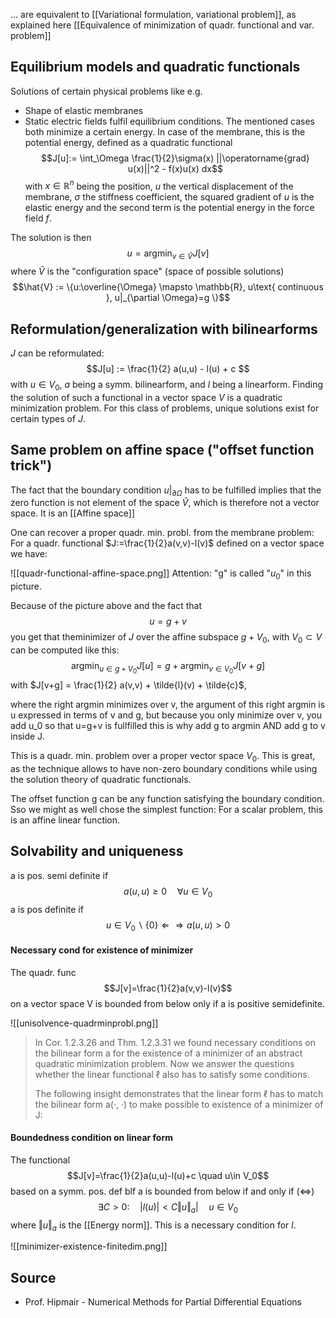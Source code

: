 
... are equivalent to [[Variational formulation, variational problem]], as explained here [[Equivalence of minimization of quadr. functional and var. problem]]

 
## Equilibrium models and quadratic functionals
Solutions of certain physical problems like e.g.
- Shape of elastic membranes
- Static electric fields
fulfil equilibrium conditions. The mentioned cases both minimize a certain energy. In case of the membrane, this is the potential energy, defined as a quadratic functional
$$J[u]:= \int_\Omega \frac{1}{2}\sigma(x) ||\operatorname{grad} u(x)||^2 - f(x)u(x) dx$$
with $x\in \mathbb{R}^n$ being the position, $u$ the vertical displacement of the membrane, $\sigma$ the stiffness coefficient, the squared gradient of $u$ is the elastic energy and the second term is the potential energy in the force field $f$.

The solution is then
$$u = \operatorname{argmin}_{v\in \hat{V}} J[v]$$
where $\hat{V}$ is the "configuration space" (space of possible solutions)
$$\hat{V} := \{u:\overline{\Omega} \mapsto \mathbb{R}, u\text{ continuous }, u|_{\partial \Omega}=g \}$$


## Reformulation/generalization with bilinearforms
$J$ can be reformulated:
$$J[u] := \frac{1}{2} a(u,u) - l(u) + c $$
with $u\in V_0$, $a$ being a symm. bilinearform, and $l$ being a linearform. Finding the solution of such a functional in a vector space $V$ is a quadratic minimization problem. For this class of problems, unique solutions exist for certain types of $J$.


## Same problem on affine space ("offset function trick")
The fact that the boundary condition $u|_{\partial \Omega}$ has to be fulfilled implies that the zero function is not element of the space $\hat{V}$, which is therefore not a vector space. It is an [[Affine space]] 

One can recover a proper quadr. min. probl. from the membrane problem:
For a quadr. functional $J:=\frac{1}{2}a(v,v)-l(v)$ defined on a vector space we have:

![[quadr-functional-affine-space.png]]
Attention: "g" is called "$u_0$" in this picture.

Because of the picture above and the fact that
$$u = g + v$$
you get that theminimizer of $J$ over the affine subspace $g + V_0$, with $V_0 \subset V$ can be computed like this:
$$\operatorname{argmin}_{u\in g+V_0} J[u] = g + \operatorname{argmin}_{v\in V_0} J[v+g] $$
with $J[v+g] = \frac{1}{2} a(v,v) + \tilde{l}(v) + \tilde{c}$,

where the right argmin minimizes over v, the argument of this right argmin is u expressed in terms of v and g, but because you only minimize over v, you add u_0 so that u=g+v is fullfilled
this is why add g to argmin AND add g to v inside J.

This is a quadr. min. problem over a proper vector space $V_0$. This is great, as the technique allows to have non-zero boundary conditions while using the solution theory of quadratic functionals.

The offset function g can be any function satisfying the boundary condition. Sso we might as well chose the simplest function: For a scalar problem, this is an affine linear function.


## Solvability and uniqueness

a is pos. semi definite if
$$a(u, u) ≥ 0 \quad∀u ∈ V_0$$
a is pos definite if
$$u ∈ V_0 \backslash \{0\} ⇐⇒ a(u, u) > 0 $$
#### Necessary cond for existence of minimizer
The quadr. func 
$$J[v]=\frac{1}{2}a(v,v)-l(v)$$
on a vector space V is bounded from below only if a is positive semidefinite.

![[unisolvence-quadrminprobl.png]]
>In Cor. 1.2.3.26 and Thm. 1.2.3.31 we found necessary conditions on the bilinear form a for the existence of a minimizer of an abstract quadratic minimization problem. Now we answer the questions whether the linear functional ℓ also has to satisfy some conditions.
>
>The following insight demonstrates that the linear form ℓ has to match the bilinear form a(·, ·) to make possible to existence of a minimizer of J:

#### Boundedness condition on linear form
The functional 
$$J[v]=\frac{1}{2}a(u,u)-l(u)+c \quad u\in V_0$$
based on a symm. pos. def blf a is bounded from below if and only if ($\iff$) 
$$\exists C>0 : \quad \vert l(u)\vert<C\Vert u\Vert_a\vert \quad u \in V_0$$
where $\Vert u\Vert_a$ is the [[Energy norm]]. This is a necessary condition for $l$.


![[minimizer-existence-finitedim.png]]





## Source
- Prof. Hipmair - Numerical Methods for Partial Differential Equations